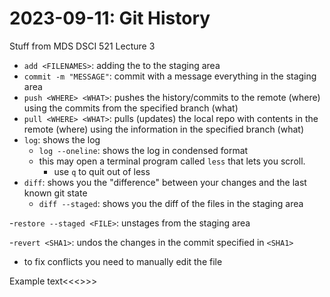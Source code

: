 # 2023-09-11: Git History

Stuff from MDS DSCI 521 Lecture 3

- `add <FILENAMES>`: adding the <FILENAMES> to the staging area
- `commit -m "MESSAGE"`: commit with a message everything in the staging area
- `push <WHERE> <WHAT>`: pushes the history/commits to the remote (where) using the commits from the specified branch (what)
- `pull <WHERE> <WHAT>`: pulls (updates) the local repo with contents in the remote (where) using the information in the specified branch (what)
- `log`: shows the log
    - `log --oneline`: shows the log in condensed format
    - this may open a terminal program called `less` that lets you scroll.
        - use `q` to quit out of less
- `diff`: shows you the "difference" between your changes and the last known git state
    - `diff --staged`: shows you the diff of the files in the staging area

-`restore --staged <FILE>`: unstages <FILE> from the staging area

-`revert <SHA1>`: undos the changes in the commit specified in `<SHA1>`

- to fix conflicts you need to manually edit the file


Example text<<<>>>